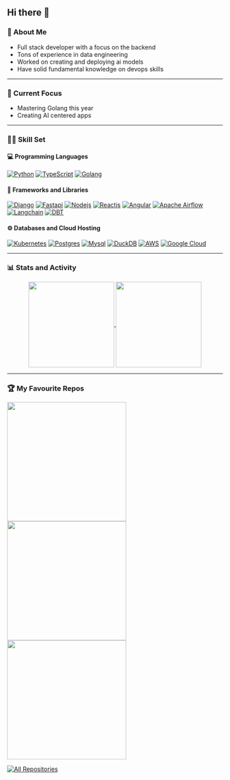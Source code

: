 ## Hi there 👋

### 🙂 About Me
- Full stack developer with a focus on the backend
- Tons of experience in data engineering
- Worked on creating and deploying ai models
- Have solid fundamental knowledge on devops skills

---
### 🔫 Current Focus
- Mastering Golang this year
- Creating AI centered apps

---
### 👨‍💻 Skill Set
#### 💻 Programming Languages
[![Python](https://img.shields.io/badge/Python-FFD43B?style=for-the-badge&logo=python&logoColor=blue)](#) [![TypeScript](https://img.shields.io/badge/TypeScript-007ACC?style=for-the-badge&logo=typescript&logoColor=white)](#) [![Golang](https://img.shields.io/badge/Go-00ADD8?style=for-the-badge&logo=go&logoColor=white)](#) 

#### 🧰 Frameworks and Libraries
[![Django](https://img.shields.io/badge/Django-092E20?style=for-the-badge&logo=django&logoColor=green)](#) [![Fastapi](https://img.shields.io/badge/fastapi-109989?style=for-the-badge&logo=FASTAPI&logoColor=white)](#) [![Nodejs](https://img.shields.io/badge/Node%20js-339933?style=for-the-badge&logo=nodedotjs&logoColor=white)](#) [![Reactjs](https://img.shields.io/badge/React-20232A?style=for-the-badge&logo=react&logoColor=61DAFB)](#) [![Angular](https://img.shields.io/badge/Angular-DD0031?style=for-the-badge&logo=angular&logoColor=white)](#) [![Apache Airflow](https://img.shields.io/badge/Apache%20Airflow-017CEE?style=for-the-badge&logo=Apache%20Airflow&logoColor=white)](#) [![Langchain](https://img.shields.io/badge/langchain-1C3C3C?style=for-the-badge&logo=langchain&logoColor=white)](#) [![DBT](https://img.shields.io/badge/dbt-FF694B?style=for-the-badge&logo=dbt&logoColor=white)](#)

#### ⚙️ Databases and Cloud Hosting
[![Kubernetes](https://img.shields.io/badge/kubernetes-326ce5.svg?&style=for-the-badge&logo=kubernetes&logoColor=white)](#) [![Postgres](https://img.shields.io/badge/PostgreSQL-316192?style=for-the-badge&logo=postgresql&logoColor=white)](#) [![Mysql](https://img.shields.io/badge/MySQL-005C84?style=for-the-badge&logo=mysql&logoColor=white)](#) [![DuckDB](https://img.shields.io/badge/Duckdb-000000?style=for-the-badge&logo=Duckdb&logoColor=yellow)](#) [![AWS](https://img.shields.io/badge/AWS-%23FF9900.svg?style=for-the-badge&logo=amazon-aws&logoColor=white)](#) [![Google Cloud](https://img.shields.io/badge/GoogleCloud-%234285F4.svg?style=for-the-badge&logo=google-cloud&logoColor=white)](#)

---
### 📊 Stats and Activity
<div align="center" width=100%>
  <a href="https://github.com/anuraghazra/github-readme-stats">
    <img height=200 align="center" padding=100px src="https://github-readme-stats.vercel.app/api?username=Brian-Kariu&count_private=true&show_icons=true&theme=tokyonight" />
  </a>
  <a href="https://github.com/anuraghazra/convoychat">
    <img height=200 align="center" padding=100px src="https://github-readme-stats.vercel.app/api/top-langs?username=Brian-Kariu&layout=compact&theme=tokyonight&langs_count=8&card_width=320" />
  </a>
</div>

---
### 🏆 My Favourite Repos
<div>
  <p align="left">
    <a href="https://github.com/Brian-Kariu/cookiecutter-airflow"><img width="278" src="https://denvercoder1-github-readme-stats.vercel.app/api/pin/?username=Brian-Kariu&repo=cookiecutter-airflow&theme=react&bg_color=1F222E&title_color=F85D7F&hide_border=true&icon_color=F8D866&show_icons=false"></a>
    <a href="https://github.com/Brian-Kariu/django-chain"><img width="278" src="https://denvercoder1-github-readme-stats.vercel.app/api/pin/?username=Brian-Kariu&repo=django-chain&theme=react&bg_color=1F222E&title_color=F85D7F&hide_border=true&icon_color=F8D866&show_icons=false"></a>
    <a href="https://github.com/Brian-Kariu/accent-ai-agent"><img width="278" src="https://denvercoder1-github-readme-stats.vercel.app/api/pin/?username=Brian-Kariu&repo=accent-ai-agent&theme=react&bg_color=1F222E&title_color=F85D7F&hide_border=true&icon_color=F8D866&show_icons=false"></a>
  </p>
  
  <a href="https://github.com/Brian-Kariu?tab=repositories&sort=stargazers"><img alt="All Repositories" title="All Repositories" src="https://custom-icon-badges.demolab.com/badge/-Click%20Here%20For%20All%20My%20Repos-1F222E?style=for-the-badge&logoColor=white&logo=repo"/></a>
</div>
